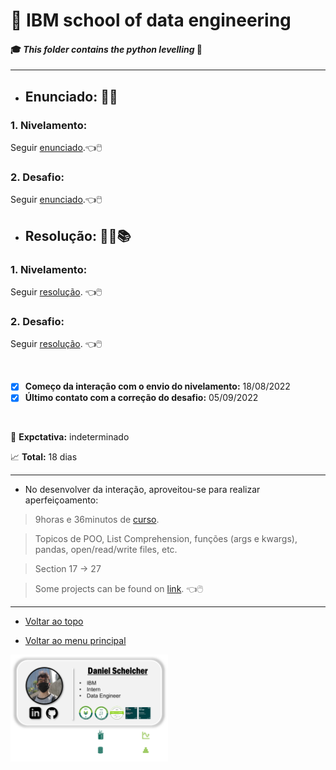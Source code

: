 # :robot: IBM school of data engineering 
#### :mortar_board: *This folder contains the python levelling* :snake:

***

* ## Enunciado:  :man_teacher:
### 1. **Nivelamento:**

Seguir [enunciado](./1-nivelamento/images/enunciado.png).:point_left::computer_mouse:

### 2. **Desafio:**

Seguir [enunciado](./2-desafio/images/enunciado.png).:point_left::computer_mouse:


* ## Resolução: :man_technologist::books:
### 1. **Nivelamento:**

Seguir [resolução](./1-nivelamento/resolucao/). :point_left::computer_mouse:

### 2. **Desafio:**

Seguir [resolução](./2-desafio/resolucao/). :point_left::computer_mouse:

<br>

- [x] **Começo da interação com o envio do nivelamento:** 18/08/2022
- [x] **Último contato com a correção do desafio:** 05/09/2022

<br>

:date: **Expctativa:** indeterminado

:chart_with_upwards_trend: **Total:** 18 dias

***

* No desenvolver da interação, aproveitou-se para realizar aperfeiçoamento:
> 9horas e 36minutos de [curso](https://www.udemy.com/course/100-days-of-code/).

> Topicos de POO, List Comprehension, funções (args e kwargs), pandas, open/read/write files, etc.

> Section 17 -> 27

> Some projects can be found on [link](https://github.com/DanScherr/learning-courses/tree/main/python/100-days-python). :point_left::computer_mouse:


***

* [Voltar ao topo](#robot-ibm-school-of-data-engineering)

* [Voltar ao menu principal](https://github.com/DanScherr/ibm-school-of-data_engineering)


<a href="https://github.com/DanScherr">
    <img src='../images/the-end-img.png' width=50%>
</a>